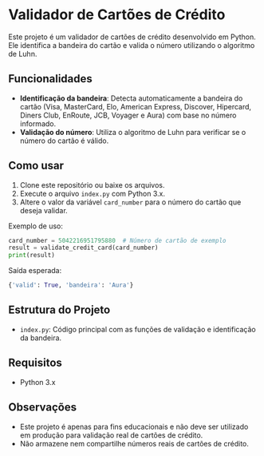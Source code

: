 # Validador de Cartões de Crédito

Este projeto é um validador de cartões de crédito desenvolvido em Python. Ele identifica a bandeira do cartão e valida o número utilizando o algoritmo de Luhn.

## Funcionalidades

- **Identificação da bandeira**: Detecta automaticamente a bandeira do cartão (Visa, MasterCard, Elo, American Express, Discover, Hipercard, Diners Club, EnRoute, JCB, Voyager e Aura) com base no número informado.
- **Validação do número**: Utiliza o algoritmo de Luhn para verificar se o número do cartão é válido.

## Como usar

1. Clone este repositório ou baixe os arquivos.
2. Execute o arquivo `index.py` com Python 3.x.
3. Altere o valor da variável `card_number` para o número do cartão que deseja validar.

Exemplo de uso:

```python
card_number = 5042216951795880  # Número de cartão de exemplo
result = validate_credit_card(card_number)
print(result)
```

Saída esperada:

```python
{'valid': True, 'bandeira': 'Aura'}
```

## Estrutura do Projeto

- `index.py`: Código principal com as funções de validação e identificação da bandeira.

## Requisitos

- Python 3.x

## Observações

- Este projeto é apenas para fins educacionais e não deve ser utilizado em produção para validação real de cartões de crédito.
- Não armazene nem compartilhe números reais de cartões de crédito.
